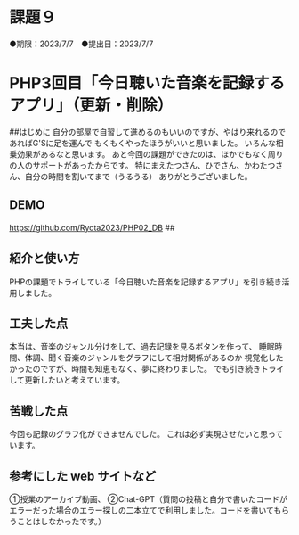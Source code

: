 # 課題９
●期限：2023/7/7　●提出日：2023/7/7
# PHP3回目「今日聴いた音楽を記録するアプリ」（更新・削除）

##はじめに
自分の部屋で自習して進めるのもいいのですが、やはり来れるのであればG'Sに足を運んで
もくもくやったほうがいいと思いました。
いろんな相乗効果があるなと思います。
あと今回の課題ができたのは、ほかでもなく周りの人のサポートがあったからです。
特にまえたつさん、ひでさん、かわたつさん、自分の時間を割いてまで（うるうる）
ありがとうございました。

## DEMO
https://github.com/Ryota2023/PHP02_DB
##　

## 紹介と使い方
PHPの課題でトライしている「今日聴いた音楽を記録するアプリ」を引き続き活用しました。

## 工夫した点
本当は、音楽のジャンル分けをして、過去記録を見るボタンを作って、
睡眠時間、体調、聞く音楽のジャンルをグラフにして相対関係があるのか
視覚化したかったのですが、時間も知恵もなく、夢に終わりました。
でも引き続きトライして更新したいと考えています。


## 苦戦した点
今回も記録のグラフ化ができませんでした。
これは必ず実現させたいと思っています。

## 参考にした web サイトなど
①授業のアーカイブ動画、
②Chat-GPT（質問の投稿と自分で書いたコードがエラーだった場合のエラー探しの二本立てで利用しました。コードを書いてもらうことはしなかったです。）



 
